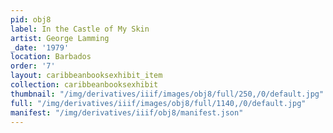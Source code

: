 ```yaml
---
pid: obj8
label: In the Castle of My Skin
artist: George Lamming
_date: '1979'
location: Barbados
order: '7'
layout: caribbeanbooksexhibit_item
collection: caribbeanbooksexhibit
thumbnail: "/img/derivatives/iiif/images/obj8/full/250,/0/default.jpg"
full: "/img/derivatives/iiif/images/obj8/full/1140,/0/default.jpg"
manifest: "/img/derivatives/iiif/obj8/manifest.json"
---
```


